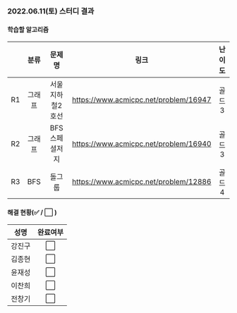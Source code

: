 ### 2022.06.11(토) 스터디 결과

#### 학습할 알고리즘

|      |  분류  |     문제명      |                 링크                  | 난이도 |
| :--: | :----: | :-------------: | :-----------------------------------: | :----: |
|  R1  | 그래프 | 서울지하철2호선 | https://www.acmicpc.net/problem/16947 | 골드3  |
|  R2  | 그래프 |  BFS스페셜저지  | https://www.acmicpc.net/problem/16940 | 골드3  |
|  R3  |  BFS   |     돌그룹      | https://www.acmicpc.net/problem/12886 | 골드4  |

#### 해결 현황(:white_check_mark: / :white_large_square:  )

|  성명  |       완료여부       |
| :----: | :------------------: |
| 강진구 | :white_large_square: |
| 김종현 | :white_large_square: |
| 윤재성 | :white_large_square: |
| 이찬희 | :white_large_square: |
| 전창기 | :white_large_square: |
